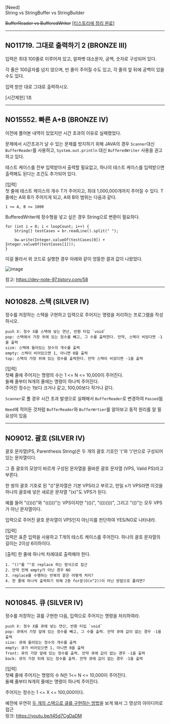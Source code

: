 [Need] <br/>
String vs StringBuffer vs StringBuilder

~~BufferReader vs BufferedWriter~~ [[티스토리에 정리 완료]](https://jay-ya.tistory.com/125)


---


## NO11719. 그대로 출력하기 2 (BRONZE III)

입력은 최대 100줄로 이루어져 있고, 알파벳 대소문자, 공백, 숫자로 구성되어 있다.

각 줄은 100글자를 넘지 않으며, 빈 줄이 주어질 수도 있고, 각 줄의 앞 뒤에 공백이 있을 수도 있다.

입력 받은 대로 그대로 출력하시오.

[시간제한] 1초

---

## NO15552. 빠른 A+B (BRONZE IV)

이전에 풀어본 내역이 있었지만 시간 초과의 이유로 실패했었다.

문제에서 시간초과가 날 수 있는 문제를 방지하기 위해 JAVA의 경우 `Scanner`대신 `BufferReader`를 사용하고, `System.out.println` 대신 `BufferedWriter` 사용을 권고하고 있다.

테스트 케이스를 전부 입력받아서 출력할 필요없고, 하나의 테스트 케이스를 입력받으면 출력해도 된다는 조건도 추가되어 있다.

[입력] <br/>
첫 줄에 테스트 케이스의 개수 T가 주어지고, 최대 1,000,000개까지 주어질 수 있다. T줄에는 A와 B가 주어지게 되고, A와 B의 범위는 다음과 같다. <br/>
```
1 <= A, B <= 1000
```

BufferedWriter에 정수형을 넣고 싶은 경우 String으로 변환이 필요하다.

```
for (int i = 0; i < loopCount; i++) {
    String[] testCases = br.readLine().split(" ");

    bw.write(Integer.valueOf(testCases[0]) + Integer.valueOf(testCases[1]));
}
```

이걸 몰라서 위 코드로 실행한 경우 아래와 같이 엉뚱한 결과 값이 나왔었다.

![image](https://user-images.githubusercontent.com/64416833/210049957-8560a706-0a78-4790-9b23-0cd85e1fe918.png)

참고: https://dev-note-97.tistory.com/58

---

## NO10828. 스택 (SILVER IV)

정수를 저장하는 스택을 구현하고 입력으로 주어지는 명령을 처리하는 프로그램을 작성하시오.

```
push X: 정수 X를 스택에 넣는 연산, 반환 타입 `void`
pop: 스택에서 가장 위에 있는 정수를 빼고, 그 수를 출력한다. 만약, 스택이 비었다면 -1을 출력
size: 스택에 들어있는 정수의 개수를 출력
empty: 스택이 비어있으면 1, 아니면 0을 출력
top: 스택의 가장 위에 있는 정수를 출력한다. 만약 스택이 비었다면 -1을 출력
```

[입력] <br/>
첫째 줄에 주어지는 명령의 수는 1 <= N <= 10,000이 주어진다.<br/>
둘째 줄부터 N개의 줄에는 명령이 하나씩 주어진다.<br/>
주어진 정수는 1보다 크거나 같고, 100,00보다 작거나 같다.

`Scanner`로 풀 경우 시간 초과 발생으로 실패해서 `BufferReader`로 변경하여 `Passed`됨

`Need`에 적어둔 것처럼 `BufferReader`와 `BufferWrtier`를 알아보고 동작 원리를 알 필요성이 있음

---

## NO9012. 괄호 (SILVER IV)
괄호 문자열(PS, Parenthesis String)은 두 개의 괄호 기호인 '('와 ')'만으로 구성되어 있는 문자열이다. 

그 중 괄호의 모양이 바르게 구성된 문자열을 올바른 괄호 문자열 (VPS, Valid PS)라고 부른다.

한 쌍의 괄호 기호로 된 "()"문자열은 기본 VPS라고 부르고, 만일 x가 VPS라면 이것을 하나의 괄호에 넣은 새로운 문자열 "(x)"도 VPS가 된다.

예를 들어 "(())()"와 "((()))"는 VPS이지만 "(()(", "(())()))", 그리고 "(()"는 모두 VPS가 아닌 문자열이다.

입력으로 주어진 괄호 문자열이 VPS인지 아닌지를 판단하여 YES/NO로 나타내라.

[입력] <br/>
입력은 표준 입력을 사용하고 T개의 테스트 케이스를 주어진다.
하나의 괄호 문자열의 길이는 2이상 6이하이다.

[출력]
한 줄에 하나씩 차례대로 출력해야 한다. 

```
1. "()"를 ""로 replace 하는 방식으로 접근
2. 만약 전체 empty가 아닌 경우 NO
3. replace를 수행하는 반복의 끝은 어떻게 처리?
4. 한 줄에 하나씩 출력하기 위해 2중 for문(O(n^2))이 아닌 방법으로 풀려면?
```

---

## NO10845. 큐 (SILVER IV)
정수를 저장하는 큐를 구현한 다음, 입력으로 주어지는 명령을 처리하여라.

```
push X: 정수 X를 큐에 넣는 연산, 반환 타입 `void`
pop: 큐에서 가장 앞에 있는 정수를 빼고, 그 수를 출력. 만약 큐에 값이 없는 경우 -1을 출력
size: 큐에 들어있는 정수의 개수를 출력
empty: 큐가 비어있으면 1, 아니면 0을 출력
front: 큐의 가장 앞에 있는 정수를 출력. 만약 큐에 값이 없는 경우 -1을 출력
back: 큐의 가장 뒤에 있는 정수를 출력. 만약 큐에 값이 없는 경우 -1을 출력
```

[입력] <br/>
첫째 줄에 주어지는 명령의 수 N은 1<= N <= 10,000이 주어진다. <br/>
둘째 줄부터 N개의 줄에는 명령이 하나씩 주어진다.

주어지는 정수는 1 <= X <= 100,000이다.


예전에 우연히 [두 개의 스택으로 큐를 구현하는 방법](https://youtu.be/t45d7CgDaDM)을 보게 돼서 그 영상의 아이디어로 접근 <br/>
링크: https://youtu.be/t45d7CgDaDM
